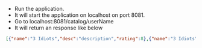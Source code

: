 * Run the application.
* It will start the application on 
  localhost on port 8081.
* Go to localhost:8081/catalog/userName
* It will return an response like below 
```JSON
[{"name":"3 Idiots","desc":"description","rating":8},{"name":"3 Idiots","desc":"description","rating":7}]
```